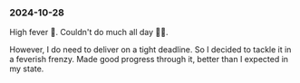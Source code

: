 ### 2024-10-28
High fever 🤒. Couldn't do much all day 🤷🏽.

However, I do need to deliver on a tight deadline. So I decided to tackle it in a feverish frenzy. Made good progress through it, better than I expected in my state.

